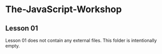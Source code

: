 # The-JavaScript-Workshop

## Lesson 01

Lesson 01 does not contain any external files. This folder is intentionally empty. 
